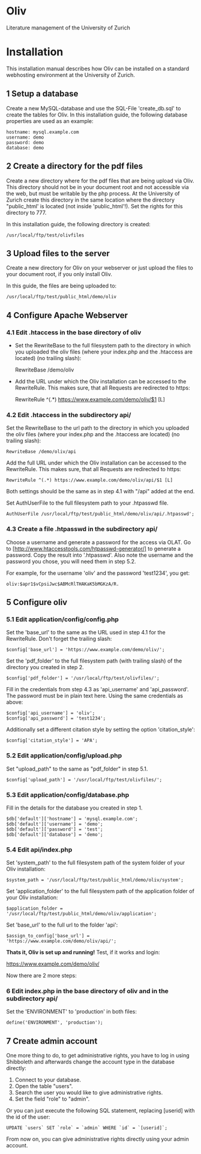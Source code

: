 Oliv
=======

Literature management of the University of Zurich

# Installation
This installation manual describes how Oliv can be installed on a standard webhosting environment at the University of Zurich.

## 1 Setup a database
Create a new MySQL-database and use the SQL-File 'create_db.sql' to create the tables for Oliv.
In this installation guide, the following database properties are used as an example:

	hostname: mysql.example.com
	username: demo
	password: demo
	database: demo

## 2 Create a directory for the pdf files
Create a new directory where for the pdf files that are being upload via Oliv. This directory should not be in your document root and not accessible via the web, but must be writable by the php process. At the University of Zurich create this directory in the same location where the directory "public_html' is located (not inside 'public_html'!). Set the rights for this directory to 777.

In this installation guide, the following directory is created:

	/usr/local/ftp/test/olivfiles


## 3 Upload files to the server
Create a new directory for Oliv on your webserver or just upload the files to your document root, if you only install Oliv.

In this guide, the files are being uploaded to:

	/usr/local/ftp/test/public_html/demo/oliv

## 4 Configure Apache Webserver

### 4.1 Edit .htaccess in the base directory of oliv
- Set the RewriteBase to the full filesystem path to the directory in which you uploaded the oliv files (where your index.php and the .htaccess are located) (no trailing slash):

	RewriteBase /demo/oliv

- Add the URL under which the Oliv installation can be accessed to the RewriteRule. This makes sure, that all Requests are redirected to https:

	RewriteRule ^(.*) https://www.example.com/demo/oliv/$1 [L]

### 4.2 Edit .htaccess in the subdirectory api/
Set the RewriteBase to the url path to the directory in which you uploaded the oliv files (where your index.php and the .htaccess are located) (no trailing slash):

	RewriteBase /demo/oliv/api

Add the full URL under which the Oliv installation can be accessed to the RewriteRule. This makes sure, that all Requests are redirected to https:

	RewriteRule ^(.*) https://www.example.com/demo/oliv/api/$1 [L]

Both settings should be the same as in step 4.1 with "/api" added at the end.

Set AuthUserFile to the full filesystem path to your .htpasswd file.

	AuthUserFile /usr/local/ftp/test/public_html/demo/oliv/api/.htpasswd';

### 4.3 Create a file .htpasswd in the subdirectory api/

Choose a username and generate a password for the access via OLAT. Go to [http://www.htaccesstools.com/htpasswd-generator/]  to generate a password. Copy the result into '.htpasswd'. Also note the username and the password you chose, you will need them in step 5.2.

For example, for the username 'oliv' and the password 'test1234', you get:

	oliv:$apr1$vCpsiJwc$ABMcRlTHAKaK5bMGKzA/R.

## 5 Configure oliv

### 5.1 Edit application/config/config.php

Set the 'base_url' to the same as the URL used in step 4.1 for the RewriteRule. Don't forget the trailing slash:

	$config['base_url']	= 'https://www.example.com/demo/oliv/';

Set the 'pdf_folder' to the full filesystem path (with trailing slash) of the directory you created in step 2.

	$config['pdf_folder'] = '/usr/local/ftp/test/olivfiles/'; 

Fill in the credentials from step 4.3 as 'api_username' and 'api_password'. The password must be in plain text here. Using the same credentials as above:

	$config['api_username'] = 'oliv';
	$config['api_password'] = 'test1234';

Additionally set a different citation style by setting the option 'citation_style':

	$config['citation_style'] = 'APA';

### 5.2 Edit application/config/upload.php

Set "upload_path" to the same as "pdf_folder" in step 5.1.

	$config['upload_path'] = '/usr/local/ftp/test/olivfiles/';

### 5.3 Edit application/config/database.php

Fill in the details for the database you created in step 1.

	$db['default']['hostname'] = 'mysql.example.com';
	$db['default']['username'] = 'demo';
	$db['default']['password'] = 'test';
	$db['default']['database'] = 'demo';

### 5.4 Edit api/index.php

Set 'system_path' to the full filesystem path of the system folder of your Oliv installation:

	$system_path = '/usr/local/ftp/test/public_html/demo/oliv/system';

Set 'application_folder' to the full filesystem path of the application folder of your Oliv installation:

	$application_folder = '/usr/local/ftp/test/public_html/demo/oliv/application';

Set 'base_url' to the full url to the folder 'api':

	$assign_to_config['base_url'] = 'https://www.example.com/demo/oliv/api/';

**Thats it, Oliv is set up and running!** Test, if it works and login:

https://www.example.com/demo/oliv/

Now there are 2 more steps:

### 6 Edit index.php in the base directory of oliv and in the subdirectory api/

Set the 'ENVIRONMENT' to 'production' in both files:

	define('ENVIRONMENT', 'production');

## 7 Create admin account

One more thing to do, to get administrative rights, you have to log in using Shibboleth and afterwards change the account type in the database directly:

1. Connect to your database.
2. Open the table "users".
3. Search the user you would like to give administrative rights.
4. Set the field "role" to "admin".

Or you can just execute the following SQL statement, replacing [userid] with the id of the user:

	UPDATE `users` SET `role` = `admin` WHERE `id` = `[userid]`;

From now on, you can give administrative rights directly using your admin account.